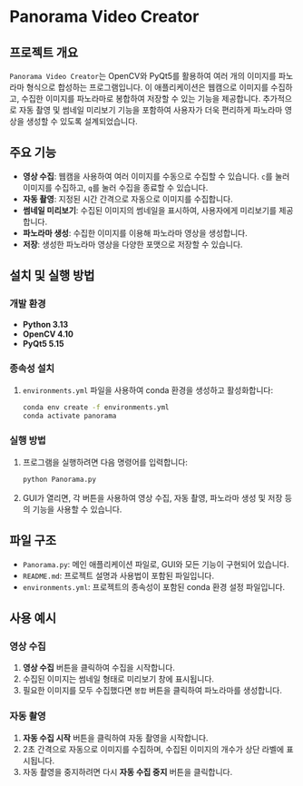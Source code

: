 # Panorama Video Creator

## 프로젝트 개요
`Panorama Video Creator`는 OpenCV와 PyQt5를 활용하여 여러 개의 이미지를 파노라마 형식으로 합성하는 프로그램입니다. 이 애플리케이션은 웹캠으로 이미지를 수집하고, 수집한 이미지를 파노라마로 봉합하여 저장할 수 있는 기능을 제공합니다. 추가적으로 자동 촬영 및 썸네일 미리보기 기능을 포함하여 사용자가 더욱 편리하게 파노라마 영상을 생성할 수 있도록 설계되었습니다.

## 주요 기능
- **영상 수집**: 웹캠을 사용하여 여러 이미지를 수동으로 수집할 수 있습니다. `c`를 눌러 이미지를 수집하고, `q`를 눌러 수집을 종료할 수 있습니다.
- **자동 촬영**: 지정된 시간 간격으로 자동으로 이미지를 수집합니다.
- **썸네일 미리보기**: 수집된 이미지의 썸네일을 표시하여, 사용자에게 미리보기를 제공합니다.
- **파노라마 생성**: 수집한 이미지를 이용해 파노라마 영상을 생성합니다.
- **저장**: 생성한 파노라마 영상을 다양한 포맷으로 저장할 수 있습니다.

## 설치 및 실행 방법

### 개발 환경
- **Python 3.13**
- **OpenCV 4.10**
- **PyQt5 5.15**

### 종속성 설치
1. `environments.yml` 파일을 사용하여 conda 환경을 생성하고 활성화합니다:

    ```bash
    conda env create -f environments.yml
    conda activate panorama
    ```

### 실행 방법
1. 프로그램을 실행하려면 다음 명령어를 입력합니다:

    ```bash
    python Panorama.py
    ```

2. GUI가 열리면, 각 버튼을 사용하여 영상 수집, 자동 촬영, 파노라마 생성 및 저장 등의 기능을 사용할 수 있습니다.

## 파일 구조
- `Panorama.py`: 메인 애플리케이션 파일로, GUI와 모든 기능이 구현되어 있습니다.
- `README.md`: 프로젝트 설명과 사용법이 포함된 파일입니다.
- `environments.yml`: 프로젝트의 종속성이 포함된 conda 환경 설정 파일입니다.

## 사용 예시
### 영상 수집
1. **영상 수집** 버튼을 클릭하여 수집을 시작합니다.
2. 수집된 이미지는 썸네일 형태로 미리보기 창에 표시됩니다.
3. 필요한 이미지를 모두 수집했다면 `봉합` 버튼을 클릭하여 파노라마를 생성합니다.

### 자동 촬영
1. **자동 수집 시작** 버튼을 클릭하여 자동 촬영을 시작합니다.
2. 2초 간격으로 자동으로 이미지를 수집하며, 수집된 이미지의 개수가 상단 라벨에 표시됩니다.
3. 자동 촬영을 중지하려면 다시 **자동 수집 중지** 버튼을 클릭합니다.
